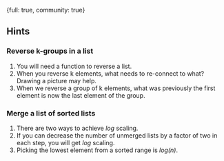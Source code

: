 {full: true, community: true}
## Hints

### Reverse k-groups in a list

1. You will need a function to reverse a list.
2. When you reverse k elements, what needs to re-connect to what? Drawing a picture may help.
3. When we reverse a group of k elements, what was previously the first element is now the last element of the group.

### Merge a list of sorted lists

1. There are two ways to achieve *log* scaling.
2. If you can decrease the number of unmerged lists by a factor of two in each step, you will get *log* scaling.
3. Picking the lowest element from a sorted range is *log(n)*.